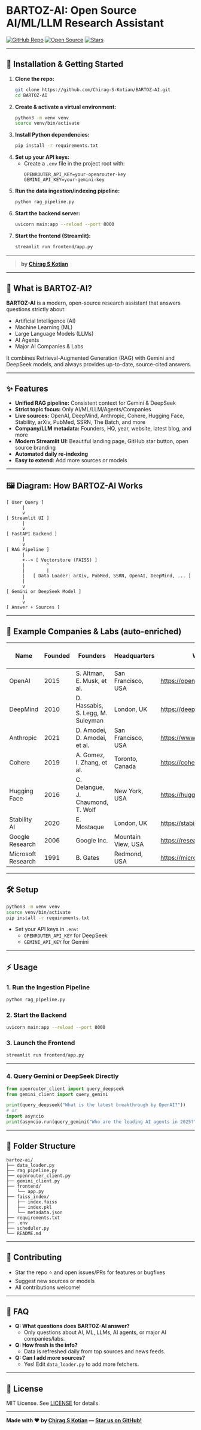 # BARTOZ-AI: Open Source AI/ML/LLM Research Assistant

[![GitHub Repo](https://img.shields.io/badge/GitHub-BARTOZ--AI-181717?logo=github)](https://github.com/Chirag-S-Kotian/BARTOZ-AI)
[![Open Source](https://img.shields.io/badge/Open%20Source-Yes-brightgreen)](https://github.com/Chirag-S-Kotian/BARTOZ-AI)
[![Stars](https://img.shields.io/github/stars/Chirag-S-Kotian/BARTOZ-AI?style=social)](https://github.com/Chirag-S-Kotian/BARTOZ-AI/stargazers)

---

## 🚦 Installation & Getting Started

1. **Clone the repo:**
   ```bash
   git clone https://github.com/Chirag-S-Kotian/BARTOZ-AI.git
   cd BARTOZ-AI
   ```
2. **Create & activate a virtual environment:**
   ```bash
   python3 -m venv venv
   source venv/bin/activate
   ```
3. **Install Python dependencies:**
   ```bash
   pip install -r requirements.txt
   ```
4. **Set up your API keys:**
   - Create a `.env` file in the project root with:
     ```
     OPENROUTER_API_KEY=your-openrouter-key
     GEMINI_API_KEY=your-gemini-key
     ```
5. **Run the data ingestion/indexing pipeline:**
   ```bash
   python rag_pipeline.py
   ```
6. **Start the backend server:**
   ```bash
   uvicorn main:app --reload --port 8000
   ```
7. **Start the frontend (Streamlit):**
   ```bash
   streamlit run frontend/app.py
   ```

---

> **by [Chirag S Kotian](https://github.com/Chirag-S-Kotian)**

---

## 🚀 What is BARTOZ-AI?

**BARTOZ-AI** is a modern, open-source research assistant that answers questions strictly about:
- Artificial Intelligence (AI)
- Machine Learning (ML)
- Large Language Models (LLMs)
- AI Agents
- Major AI Companies & Labs

It combines Retrieval-Augmented Generation (RAG) with Gemini and DeepSeek models, and always provides up-to-date, source-cited answers.

---

## ✨ Features
- **Unified RAG pipeline:** Consistent context for Gemini & DeepSeek
- **Strict topic focus:** Only AI/ML/LLM/Agents/Companies
- **Live sources:** OpenAI, DeepMind, Anthropic, Cohere, Hugging Face, Stability, arXiv, PubMed, SSRN, The Batch, and more
- **Company/LLM metadata:** Founders, HQ, year, website, latest blog, and more
- **Modern Streamlit UI:** Beautiful landing page, GitHub star button, open source branding
- **Automated daily re-indexing**
- **Easy to extend**: Add more sources or models

---

## 🖼️ Diagram: How BARTOZ-AI Works

```
[ User Query ]
      |
      v
[ Streamlit UI ]
      |
      v
[ FastAPI Backend ]
      |
      v
[ RAG Pipeline ]
      |
      +--> [ Vectorstore (FAISS) ]
      |        ^
      |        |
      |   [ Data Loader: arXiv, PubMed, SSRN, OpenAI, DeepMind, ... ]
      |
      v
[ Gemini or DeepSeek Model ]
      |
      v
[ Answer + Sources ]
```

---

## 🏢 Example Companies & Labs (auto-enriched)

| Name           | Founded | Founders                       | Headquarters        | Website                      | Latest Blog Title                |
|----------------|---------|-------------------------------|---------------------|------------------------------|----------------------------------|
| OpenAI         | 2015    | S. Altman, E. Musk, et al.    | San Francisco, USA  | https://openai.com           | (auto-fetched)                   |
| DeepMind       | 2010    | D. Hassabis, S. Legg, M. Suleyman | London, UK     | https://deepmind.com         | (auto-fetched)                   |
| Anthropic      | 2021    | D. Amodei, D. Amodei, et al.  | San Francisco, USA  | https://www.anthropic.com    | (auto-fetched)                   |
| Cohere         | 2019    | A. Gomez, I. Zhang, et al.    | Toronto, Canada     | https://cohere.com           | (auto-fetched)                   |
| Hugging Face   | 2016    | C. Delangue, J. Chaumond, T. Wolf | New York, USA  | https://huggingface.co       | (auto-fetched)                   |
| Stability AI   | 2020    | E. Mostaque                   | London, UK          | https://stability.ai         | (auto-fetched)                   |
| Google Research| 2006    | Google Inc.                   | Mountain View, USA  | https://research.google      | (auto-fetched)                   |
| Microsoft Research| 1991 | B. Gates                      | Redmond, USA        | https://microsoft.com/research| (auto-fetched)                 |

---

## 🛠️ Setup

```bash
python3 -m venv venv
source venv/bin/activate
pip install -r requirements.txt
```

- Set your API keys in `.env`:
  - `OPENROUTER_API_KEY` for DeepSeek
  - `GEMINI_API_KEY` for Gemini

---

## ⚡ Usage

### 1. Run the Ingestion Pipeline
```bash
python rag_pipeline.py
```

### 2. Start the Backend
```bash
uvicorn main:app --reload --port 8000
```

### 3. Launch the Frontend
```bash
streamlit run frontend/app.py
```

---

### 4. Query Gemini or DeepSeek Directly
```python
from openrouter_client import query_deepseek
from gemini_client import query_gemini

print(query_deepseek("What is the latest breakthrough by OpenAI?"))
# or
import asyncio
print(asyncio.run(query_gemini("Who are the leading AI agents in 2025?")))
```

---

## 📂 Folder Structure
```
bartoz-ai/
├── data_loader.py
├── rag_pipeline.py
├── openrouter_client.py
├── gemini_client.py
├── frontend/
│   └── app.py
├── faiss_index/
│   ├── index.faiss
│   ├── index.pkl
│   └── metadata.json
├── requirements.txt
├── .env
├── scheduler.py
└── README.md
```

---

## 🤝 Contributing
- Star the repo ⭐ and open issues/PRs for features or bugfixes
- Suggest new sources or models
- All contributions welcome!

---

## 🙋 FAQ
- **Q: What questions does BARTOZ-AI answer?**
  - Only questions about AI, ML, LLMs, AI agents, or major AI companies/labs.
- **Q: How fresh is the info?**
  - Data is refreshed daily from top sources and news feeds.
- **Q: Can I add more sources?**
  - Yes! Edit `data_loader.py` to add more fetchers.

---

## 📣 License
MIT License. See [LICENSE](LICENSE) for details.

---

**Made with ❤️ by [Chirag S Kotian](https://github.com/Chirag-S-Kotian) — [Star us on GitHub!](https://github.com/Chirag-S-Kotian/BARTOZ-AI)**